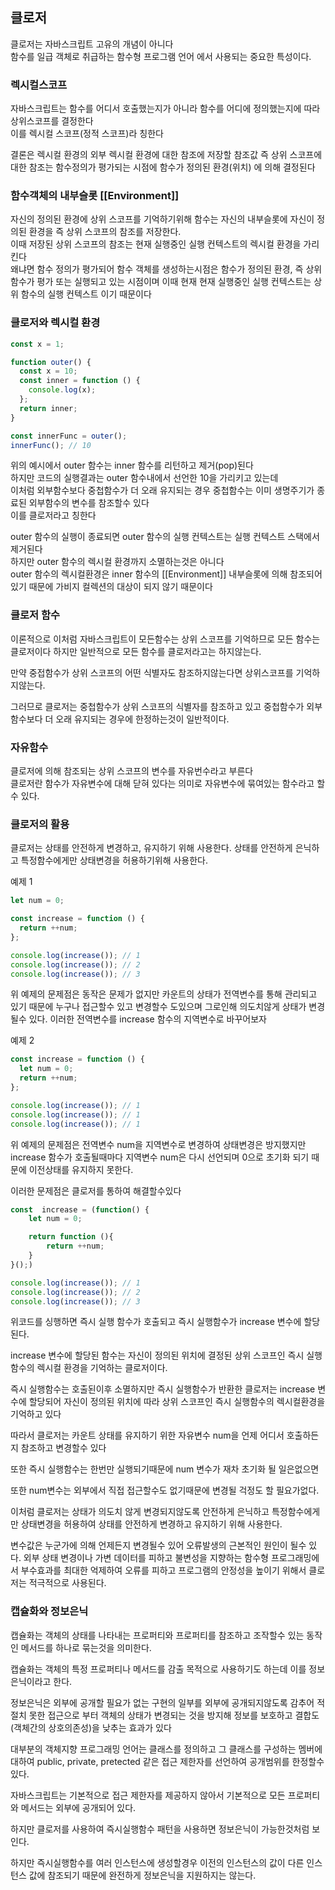## 클로저

클로저는 자바스크립트 고유의 개념이 아니다
<br> 함수를 일급 객체로 취급하는 함수형 프로그램 언어 에서 사용되는 중요한 특성이다.

### 렉시컬스코프

자바스크립트는 함수를 어디서 호출했는지가 아니라 함수를 어디에 정의했는지에 따라 상위스코프를 결정한다 <br> 이를 렉시컬 스코프(정적 스코프)라 칭한다

결론은 렉시컬 환경의 외부 렉시컬 환경에 대한 참조에 저장할 참조값 즉 상위 스코프에 대한 참조는 함수정의가 평가되는 시점에 함수가 정의된 환경(위치)
에 의해 결정된다

### 함수객체의 내부슬롯 [[Environment]]

자신의 정의된 환경에 상위 스코프를 기억하기위해 함수는 자신의 내부슬롯에 자신이 정의된 환경을 즉 상위 스코프의 참조를 저장한다.
<br> 이때 저장된 상위 스코프의 참조는 현재 실행중인 실행 컨텍스트의 렉시컬 환경을 가리킨다
<br> 왜냐면 함수 정의가 평가되어 함수 객체를 생성하는시점은 함수가 정의된 환경, 즉 상위 함수가 평가 또는 실행되고 있는 시점이며 이때 현재 현재 실행중인 실행 컨텍스트는 상위 함수의 실행 컨텍스트 이기 때문이다

### 클로저와 렉시컬 환경

```javascript
const x = 1;

function outer() {
  const x = 10;
  const inner = function () {
    console.log(x);
  };
  return inner;
}

const innerFunc = outer();
innerFunc(); // 10
```

위의 예시에서 outer 함수는 inner 함수를 리턴하고 제거(pop)된다 <br>
하지만 코드의 실행결과는 outer 함수내에서 선언한 10을 가리키고 있는데
<br>이처럼 외부함수보다 중첩함수가 더 오래 유지되는 경우 중첩함수는 이미 생명주기가 종료된 외부함수의 변수를 참조할수 있다
<br>이를 클로저라고 칭한다

outer 함수의 실행이 종료되면 outer 함수의 실행 컨텍스트는 실행 컨텍스트 스택에서 제거된다
<br> 하지만 outer 함수의 렉시컬 환경까지 소멸하는것은 아니다
<br> outer 함수의 렉시컬환경은 inner 함수의 [[Environment]] 내부슬롯에 의해 참조되어 있기 때문에 가비지 컬렉션의 대상이 되지 않기 때문이다

### 클로저 함수

이론적으로 이처럼 자바스크립트이 모든함수는 상위 스코프를 기억하므로 모든 함수는 클로저이다 하지만 일반적으로 모든 함수를 클로저라고는 하지않는다.

만약 중접함수가 상위 스코프의 어떤 식별자도 참조하지않는다면 상위스코프를 기억하지않는다.

그러므로 클로저는 중첩함수가 상위 스코프의 식별자를 참조하고 있고 중첩함수가 외부함수보다 더 오래 유지되는 경우에 한정하는것이 일반적이다.

### 자유함수

클로저에 의해 참조되는 상위 스코프의 변수를 자유번수라고 부른다
<br> 클로저란 함수가 자유변수에 대해 닫혀 있다는 의미로 자유변수에 묶여있는 함수라고 할수 있다.

### 클로저의 활용

클로저는 상태를 안전하게 변경하고, 유지하기 위해 사용한다. 상태를 안전하게 은닉하고 특정함수에게만 상태변경을 허용하기위해 사용한다.

예제 1

```javascript
let num = 0;

const increase = function () {
  return ++num;
};

console.log(increase()); // 1
console.log(increase()); // 2
console.log(increase()); // 3
```

위 예제의 문제점은 동작은 문제가 없지만
카운트의 상태가 전역변수를 통해 관리되고 있기 때문에 누구나 접근할수 있고 변경할수 도있으며 그로인해 의도치않게 상태가 변경될수 있다.
이러한 전역변수를 increase 함수의 지역변수로 바꾸어보자

예제 2

```javascript
const increase = function () {
  let num = 0;
  return ++num;
};

console.log(increase()); // 1
console.log(increase()); // 1
console.log(increase()); // 1
```

위 예제의 문제점은 전역변수 num을 지역변수로 변경하여 상태변경은 방지했지만 increase 함수가 호출될때마다 지역변수 num은 다시 선언되며 0으로 초기화 되기 때문에 이전상태를 유지하지 못한다.

이러한 문제점은 클로저를 통하여 해결할수있다

```javascript
const  increase = (function() {
    let num = 0;

    return function (){
        return ++num;
    }
}();)

console.log(increase()); // 1
console.log(increase()); // 2
console.log(increase()); // 3
```

위코드를 싱행하면 즉시 실행 함수가 호출되고 즉시 실행함수가 increase 변수에 할당된다.

increase 변수에 할당된 함수는 자신이 정의된 위치에 결정된 상위 스코프인 즉시 실행함수의 렉시컬 환경을 기억하는 클로저이다.

즉시 실행함수는 호출된이후 소멸하지만 즉시 실행함수가 반환한 클로저는 increase 변수에 할당되어 자신이 정의된 위치에 따라 상위 스코프인 즉시 실행함수의 렉시컬환경을 기억하고 있다

따라서 클로저는 카운트 상태를 유지하기 위한 자유변수 num을 언제 어디서 호출하든지 참조하고 변경할수 있다

또한 즉시 실행함수는 한번만 실행되기때문에 num 변수가 재차 초기화 될 일은없으면

또한 num변수는 외부에서 직접 접근할수도 없기때문에 변경될 걱정도 할 필요가없다.

이처럼 클로저는 상태가 의도치 않게 변경되지않도록 안전하게 은닉하고 특정함수에게만 상태변경을 허용하여 상태를 안전하게 변경하고 유지하기 위해 사용한다.

변수값은 누군가에 의해 언제든지 변경될수 있어 오류발생의 근본적인 원인이 될수 있다.
외부 상태 변경이나 가변 데이터를 피하고 불변성을 지향하는 함수형 프로그래밍에서 부수효과를 최대한 억제하여 오류를 피하고 프로그램의 안정성을 높이기 위해서 클로저는 적극적으로 사용된다.

### 캡슐화와 정보은닉

캡슐화는 객체의 상태를 나타내는 프로퍼티와 프로퍼티를 참조하고 조작할수 있는 동작인 메서드를 하나로 묶는것을 의미한다.

캡슐화는 객체의 특정 프로퍼티나 메서드를 감출 목적으로 사용하기도 하는데 이를 정보 은닉이라고 한다.

정보은닉은 외부에 공개할 필요가 없는 구현의 일부를 외부에 공개되지않도록 감추어 적절치 못한 접근으로 부터 객체의 상태가 변경되는 것을 방지해 정보를 보호하고 결합도(객체간의 상호의존성)을 낮추는 효과가 있다

대부분의 객체지향 프로그래밍 언어는 클래스를 정의하고 그 클래스를 구성하는 멤버에 대하여 public, private, pretected 같은 접근 제한자를 선언하여 공개범위를 한정할수 있다.

자바스크립트는 기본적으로 접근 제한자를 제공하지 않아서 기본적으로 모든 프로퍼티와 메서드는 외부에 공개되어 있다.

하지만 클로저를 사용하여 즉시실행함수 패턴을 사용하면 정보은닉이 가능한것처럼 보인다.

하지만 즉시실행함수를 여러 인스턴스에 생성할경우 이전의 인스턴스의 값이 다른 인스턴스 값에 참조되기 때문에 완전하게 정보은닉을 지원하지는 않는다.
